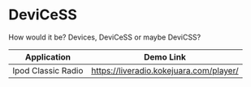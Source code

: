# DeviCeSS
How would it be? Devices, DeviCeSS or maybe DeviCSS?

| Application  | Demo Link |
| ------------- | ------------- |
| Ipod Classic Radio  | https://liveradio.kokejuara.com/player/  |
